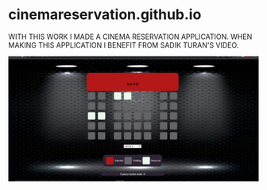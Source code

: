 # cinemareservation.github.io



WITH THIS WORK I MADE A CINEMA RESERVATION APPLICATION. WHEN MAKING THIS APPLICATION
 I BENEFIT FROM SADIK TURAN'S VIDEO.
 
 
![](/image.png)
